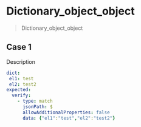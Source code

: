 # Dictionary_object_object

> Dictionary_object_object

## Case 1

Description

``````yaml
dict:
 el1: test
 el2: test2
expected:
  verify:
    - type: match
      jsonPath: $
      allowAdditionalProperties: false
      data: {"el1":"test","el2":"test2"}
``````